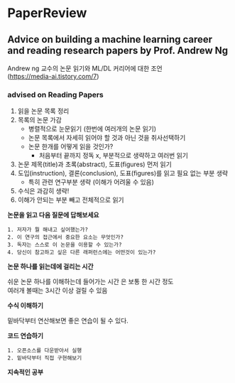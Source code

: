 # PaperReview


## Advice on building a machine learning career and reading research papers by Prof. Andrew Ng  

Andrew ng 교수의 논문 읽기와 ML/DL 커리어에 대한 조언  
(https://media-ai.tistory.com/7)  

### advised on Reading Papers  

1. 읽을 논문 목록 정리  
2. 목록의 논문 가감  
    - 병렬적으로 눈문읽기 (한번에 여러개의 논문 읽기)  
    - 논문 목록에서 자세히 읽어야 할 것과 아닌 것을 취사선택하기
    - 논문 한개를 어떻게 읽을 것인가?
        - 처음부터 끝까지 정독 x, 부분적으로 생략하고 여러번 읽기
3. 논문 제목(title)과 초록(abstract), 도표(figures) 먼저 읽기
4. 도입(instruction), 결론(conclusion), 도표(figures)를 읽고 필요 없는 부분 생략
    - 특히 관련 연구부분 생략 (이해가 어려울 수 있음)
5. 수식은 과감히 생략!
6. 이해가 안되는 부분 빼고 전체적으로 읽기

**논문을 읽고 다음 질문에 답해보세요**

    1. 저자가 뭘 해내고 싶어했는가?
    2. 이 연구의 접근에서 중요한 요소는 무엇인가?
    3. 독자는 스스로 이 논문을 이용할 수 있는가?
    4. 당신이 참고하고 싶은 다른 래퍼런스에는 어떤것이 있는가?

**논문 하나를 읽는데에 걸리는 시간**

쉬운 논문 하나를 이해하는데 들어가는 시간 은 보통 한 시간 정도  
여러개 볼때는 3시간 이상 걸릴 수 있음  

**수식 이해하기**

밑바닥부터 연산해보면 좋은 연습이 될 수 있다.  

**코드 연습하기**  

    1. 오픈소스를 다운받아서 실행  
    2. 밑바닥부터 직접 구현해보기

**지속적인 공부**

